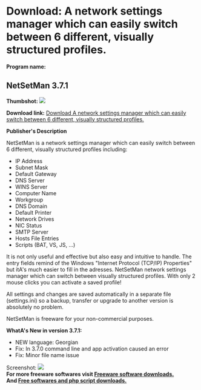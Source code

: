 # Download: A network settings manager which can easily switch between 6 different, visually structured profiles.

**Program name:**

## NetSetMan 3.7.1

  
**Thumbshot:** ![](http://www.freewarefiles.com/screenshot/netsetman_md.jpg)   
  
**Download link:** [Download A network settings manager which can easily switch between 6 different, visually structured profiles.](http://freesoftwares.boysofts.com/NetSetMan_program_19432.html)  
  


**Publisher's Description**  
  


NetSetMan is a network settings manager which can easily switch between 6 different, visually structured profiles including: 

  * IP Address 
  * Subnet Mask 
  * Default Gateway 
  * DNS Server 
  * WINS Server 
  * Computer Name 
  * Workgroup 
  * DNS Domain 
  * Default Printer 
  * Network Drives 
  * NIC Status 
  * SMTP Server 
  * Hosts File Entries 
  * Scripts (BAT, VS, JS, ...) 

It is not only useful and effective but also easy and intuitive to handle. The entry fields remind of the Windows "Internet Protocol (TCP/IP) Properties" but itA's much easier to fill in the adresses. NetSetMan network settings manager which can switch between visually structured profiles. With only 2 mouse clicks you can activate a saved profile!

All settings and changes are saved automatically in a separate file (settings.ini) so a backup, transfer or upgrade to another version is absolutely no problem. 

NetSetMan is freeware for your non-commercial purposes.

**WhatA's New in version 3.7.1:**

  * NEW language: Georgian 
  * Fix: In 3.7.0 command line and app activation caused an error 
  * Fix: Minor file name issue 

  
  
Screenshot: ![](http://www.freewarefiles.com/screenshot/netsetman.jpg)   
**For more freeware softwares visit [Freeware software downloads.](http://freesoftwares.boysofts.com/)**   
**And [Free softwares and php script downloads.](http://www.boysofts.com/)**
